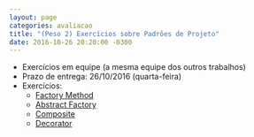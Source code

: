 ```yaml
---
layout: page
categories: avaliacao
title: "(Peso 2) Exercícios sobre Padrões de Projeto"
date: 2016-10-26 20:20:00 -0300
---
```


- Exercícios em equipe (a mesma equipe dos outros trabalhos)
- Prazo de entrega: 26/10/2016 (quarta-feira)
- Exercícios:
	- [Factory Method](aula-factory)
	- [Abstract Factory](aula-factory)
	- [Composite](https://repl.it/classroom/invite/sB2sOe)
	- [Decorator](https://repl.it/classroom/invite/sB2sOe)

